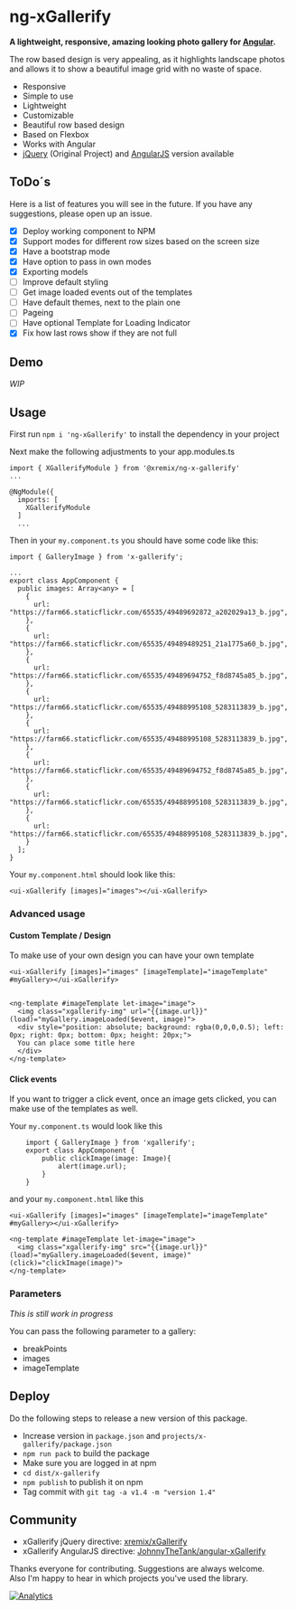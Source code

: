 # ng-xGallerify

**A lightweight, responsive, amazing looking photo gallery for [Angular](https://angular.io/).**

The row based design is very appealing, as it highlights landscape photos and allows it to show a beautiful image grid with no waste of space.

- Responsive
- Simple to use
- Lightweight
- Customizable
- Beautiful row based design
- Based on Flexbox
- Works with Angular
- [jQuery](https://github.com/xremix/xGallerify) (Original Project) and [AngularJS](https://github.com/JohnnyTheTank/angular-xGallerify) version available


## ToDo´s

Here is a list of features you will see in the future. If you have any suggestions, please open up an issue.

- [x] Deploy working component to NPM
- [x] Support modes for different row sizes based on the screen size
- [x] Have a bootstrap mode
- [x] Have option to pass in own modes
- [x] Exporting models
- [ ] Improve default styling
- [ ] Get image loaded events out of the templates
- [ ] Have default themes, next to the plain one
- [ ] Pageing
- [ ] Have optional Template for Loading Indicator
- [x] Fix how last rows show if they are not full

## Demo

*WIP*

## Usage

First run `npm i 'ng-xGallerify'` to install the dependency in your project

Next make the following adjustments to your app.modules.ts

```
import { XGallerifyModule } from '@xremix/ng-x-gallerify'
...

@NgModule({
  imports: [
    XGallerifyModule
  ]
  ...
```

Then in your `my.component.ts` you should have some code like this:

```
import { GalleryImage } from 'x-gallerify';

...
export class AppComponent {
  public images: Array<any> = [
    {
      url: "https://farm66.staticflickr.com/65535/49489692872_a202029a13_b.jpg",
    },
    {
      url: "https://farm66.staticflickr.com/65535/49489489251_21a1775a60_b.jpg",
    },
    {
      url: "https://farm66.staticflickr.com/65535/49489694752_f8d8745a85_b.jpg",
    },
    {
      url: "https://farm66.staticflickr.com/65535/49488995108_5283113839_b.jpg",
    },
    {
      url: "https://farm66.staticflickr.com/65535/49488995108_5283113839_b.jpg",
    },
    {
      url: "https://farm66.staticflickr.com/65535/49489694752_f8d8745a85_b.jpg",
    },
    {
      url: "https://farm66.staticflickr.com/65535/49488995108_5283113839_b.jpg",
    },
    {
      url: "https://farm66.staticflickr.com/65535/49488995108_5283113839_b.jpg",
    }
  ];
}

```

Your `my.component.html` should look like this:

```
<ui-xGallerify [images]="images"></ui-xGallerify>
```

### Advanced usage


#### Custom Template / Design

To make use of your own design you can have your own template

```
<ui-xGallerify [images]="images" [imageTemplate]="imageTemplate" #myGallery></ui-xGallerify>


<ng-template #imageTemplate let-image="image">
  <img class="xgallerify-img" url="{{image.url}}" (load)="myGallery.imageLoaded($event, image)">
  <div style="position: absolute; background: rgba(0,0,0,0.5); left: 0px; right: 0px; bottom: 0px; height: 20px;">
  You can place some title here
  </div>
</ng-template>
```

#### Click events

If you want to trigger a click event, once an image gets clicked, you can make use of the templates as well.

Your `my.component.ts` would look like this

```
    import { GalleryImage } from 'xgallerify';
    export class AppComponent {
        public clickImage(image: Image){
            alert(image.url);
        }
    }
```

and your `my.component.html` like this

```
<ui-xGallerify [images]="images" [imageTemplate]="imageTemplate" #myGallery></ui-xGallerify>

<ng-template #imageTemplate let-image="image">
  <img class="xgallerify-img" src="{{image.url}}" (load)="myGallery.imageLoaded($event, image)" (click)="clickImage(image)">
</ng-template>
```

### Parameters

*This is still work in progress*

You can pass the following parameter to a gallery:

- breakPoints
- images
- imageTemplate

## Deploy

Do the following steps to release a new version of this package.

- Increase version in `package.json` and `projects/x-gallerify/package.json`
- `npm run pack` to build the package
- Make sure you are logged in at npm
- `cd dist/x-gallerify`
- `npm publish` to publish it on npm
- Tag commit with `git tag -a v1.4 -m "version 1.4"`


## Community

- xGallerify jQuery directive: [xremix/xGallerify](https://github.com/xremix/xGallerify)
- xGallerify AngularJS directive: [JohnnyTheTank/angular-xGallerify](https://github.com/JohnnyTheTank/angular-xGallerify)

Thanks everyone for contributing. Suggestions are always welcome.  
Also I'm happy to hear in which projects you've used the library.

[![Analytics](https://ga-beacon.appspot.com/UA-40522413-9/welcome-page)](https://github.com/xremix/ng-xGallerify)

